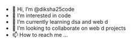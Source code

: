 - 👋 Hi, I’m @diksha25code
- 👀 I’m interested in code
- 🌱 I’m currently learning dsa and web d
- 💞️ I’m looking to collaborate on web d projects
- 📫 How to reach me ...

<!---
diksha25code/diksha25code is a ✨ special ✨ repository because its `README.md` (this file) appears on your GitHub profile.
You can click the Preview link to take a look at your changes.
--->
